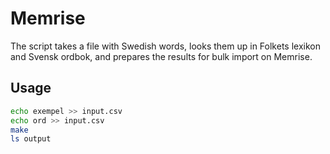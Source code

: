 # Memrise

The script takes a file with Swedish words, looks them up in Folkets lexikon and
Svensk ordbok, and prepares the results for bulk import on Memrise.

## Usage

```bash
echo exempel >> input.csv
echo ord >> input.csv
make
ls output
```
